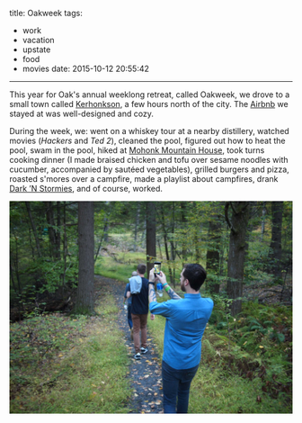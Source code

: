 title: Oakweek
tags:
  - work
  - vacation
  - upstate
  - food
  - movies
date: 2015-10-12 20:55:42
---

This year for Oak's annual weeklong retreat, called Oakweek, we drove to a small town called [Kerhonkson](https://en.wikipedia.org/wiki/Kerhonkson,_New_York), a few hours north of the city. The [Airbnb](https://www.airbnb.com/rooms/7483065) we stayed at was well-designed and cozy.

During the week, we: went on a whiskey tour at a nearby distillery, watched movies (*Hackers* and *Ted 2*), cleaned the pool, figured out how to heat the pool, swam in the pool, hiked at [Mohonk Mountain House](https://en.wikipedia.org/wiki/Mohonk_Mountain_House), took turns cooking dinner (I made braised chicken and tofu over sesame noodles with cucumber, accompanied by sautéed vegetables), grilled burgers and pizza, roasted s'mores over a campfire, made a playlist about campfires, drank [Dark ’N Stormies](https://en.wikipedia.org/wiki/Dark_%27N%27_Stormy), and of course, worked.

![Oakhike.](/images/oak-hike.jpg)
